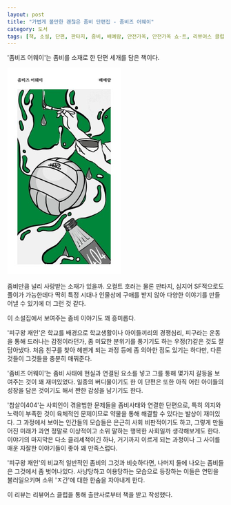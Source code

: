 ```yaml
---
layout: post
title: "가볍게 볼만한 괜찮은 좀비 단편집 - 좀비즈 어웨이"
category: 도서
tags: [책, 소설, 단편, 판타지, 좀비, 배예람, 안전가옥, 안전가옥 쇼-트, 리뷰어스 클럽, 서평]
---
```


'좀비즈 어웨이'는
좀비를 소재로 한 단편 세개를 담은 책이다.

![표지](/images/zombies-away-book-h480.jpg)

좀비만큼 널리 사랑받는 소재가 있을까.
오컬트 호러는 물론 판타지, 심지어 SF적으로도 풀이가 가능한데다
딱히 특정 시대나 인물상에 구애를 받지 않아
다양한 이야기를 만들어낼 수 있기에 더 그런 것 같다.

이 소설집에서 보여주는 좀비 이야기도 꽤 흥미롭다.

'피구왕 재인'은 학교를 배경으로
학교생활이나 아이들끼리의 경쟁심리,
피구라는 운동을 통해 드러나는 감정이라던가,
좀 미묘한 분위기를 풍기기도 하는 우정(?)같은 것도 잘 담아냈다.
처음 친구를 찾아 헤맨게 되는 과정 등에 좀 의아한 점도 있기는 하다만,
다른 것들이 그것들을 충분히 매꿔준다.

'좀비즈 어웨이'는 좀비 사태에 현실과 연결된 요소를 넣고
그를 통해 몇가지 갈등을 보여주는 것이 꽤 재미있었다.
일종의 버디물이기도 한 이 단편은
또한 아직 어린 아이들의 성장을 담은 것이기도 해서 짠한 감성을 남기기도 한다.

'참살이404'는 사회인이 겪을법한 문제들을 좀비사태와 연결한 단편으로,
특히 의지와 노력이 부족한 것이 육체적인 문제이므로 약물을 통해 해결할 수 있다는 발상이 재미있다.
그 과정에서 보이는 인간들의 모습들은 은근히 사회 비판적이기도 하고,
그렇게 만들어진 미래가 과연 정말로 이상적이고 소위 말하는 행복한 사회일까 생각해보게도 한다.
이야기의 마지막은 다소 클리셰적이긴 하나,
거기까지 이르게 되는 과정이나 그 사이를 매운 자잘한 이야기들이 좋아 꽤 만족스럽다.

'피구왕 재인'의 비교적 일반적인 좀비의 그것과 비슷하다면,
나머지 둘에 나오는 좀비들은 그것에서 좀 벗어나있다.
사냥당하고 이용당하는 모습으로 등장하는 이들은 연민을 불러일으키며
소위 'ㅈ간'에 대한 한숨을 자아내게 한다.



<div class="im im-info">
이 리뷰는 리뷰어스 클럽을 통해 출판사로부터 책을 받고 작성했다.
</div>
